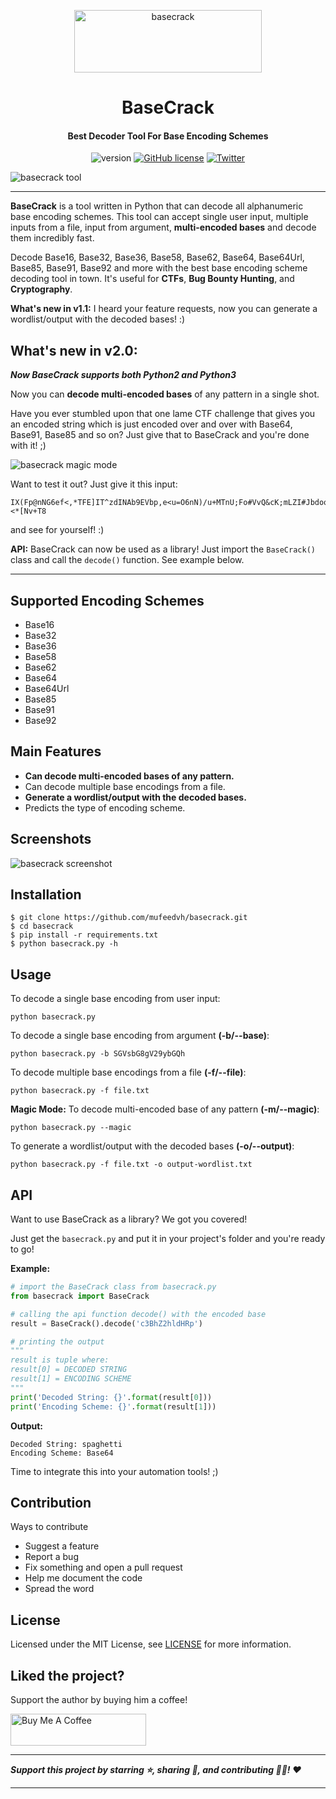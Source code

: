 <p align="center">
	<a href="https://github.com/mufeedvh/basecrack"><img src="https://raw.githubusercontent.com/mufeedvh/basecrack/master/assets/basecrack-logo.png" title="BaseCrack" alt="basecrack" height="100" width="300"></a>
</p>
<h1 align="center">BaseCrack</h1>
<h4 align="center">Best Decoder Tool For Base Encoding Schemes</h4>
<p align="center">
	<img src="https://img.shields.io/badge/version-2.0-blue.svg" title="version" alt="version">
	<a href="https://github.com/mufeedvh/basecrack/blob/master/LICENSE"><img alt="GitHub license" src="https://img.shields.io/github/license/mufeedvh/basecrack.svg"></a>
	<a href="https://twitter.com/intent/tweet?text=Check%20this%20out!%20A%20tool%20to%20decode%20all%20types%20of%20Base%20Encoding%20Schemes.%20Will%20be%20really%20useful%20for%20CTFs%20and%20Cryptography:&url=https%3A%2F%2Fgithub.com%2Fmufeedvh%2Fbasecrack"><img alt="Twitter" src="https://img.shields.io/twitter/url/https/github.com/mufeedvh/basecrack.svg?style=social"></a>
</p>

![basecrack tool](https://raw.githubusercontent.com/mufeedvh/basecrack/master/assets/basecrack-tool.png)

------------

**BaseCrack** is a tool written in Python that can decode all alphanumeric base encoding schemes. This tool can accept single user input, multiple inputs from a file, input from argument, **multi-encoded bases** and decode them incredibly fast.

Decode Base16, Base32, Base36, Base58, Base62, Base64, Base64Url, Base85, Base91, Base92 and more with the best base encoding scheme decoding tool in town. It's useful for **CTFs**, **Bug Bounty Hunting**, and **Cryptography**.

**What's new in v1.1:** I heard your feature requests, now you can generate a wordlist/output with the decoded bases! :)

## What's new in v2.0:

_**Now BaseCrack supports both Python2 and Python3**_

Now you can **decode multi-encoded bases** of any pattern in a single shot.

Have you ever stumbled upon that one lame CTF challenge that gives you an encoded string which is just encoded over and over with Base64, Base91, Base85 and so on? Just give that to BaseCrack and you're done with it! ;)

![basecrack magic mode](https://raw.githubusercontent.com/mufeedvh/basecrack/master/assets/basecrack-magic-mode.png)

Want to test it out? Just give it this input:
```
IX(Fp@nNG6ef<,*TFE]IT^zdINAb9EVbp,e<u=O6nN)/u+MTnU;Fo#VvQ&cK;mLZI#Jbdook<O{W#+gY%ooe#6pTkTa.9YPU8Uc=pl9BhSM9%kISw2k:8..u/6F2BwNndPZ2o#7NHNP3g,HlZu><*[Nv+T8
```
and see for yourself! :)

**API:** BaseCrack can now be used as a library! Just import the `BaseCrack()` class and call the `decode()` function. See example below.

------------

## Supported Encoding Schemes
- Base16
- Base32
- Base36
- Base58
- Base62
- Base64
- Base64Url
- Base85
- Base91
- Base92

## Main Features
- **Can decode multi-encoded bases of any pattern.**
- Can decode multiple base encodings from a file.
- **Generate a wordlist/output with the decoded bases.**
- Predicts the type of encoding scheme.

## Screenshots

![basecrack screenshot](https://raw.githubusercontent.com/mufeedvh/basecrack/master/assets/basecrack-screenshot.png)

## Installation
    $ git clone https://github.com/mufeedvh/basecrack.git
    $ cd basecrack
    $ pip install -r requirements.txt
    $ python basecrack.py -h

## Usage
To decode a single base encoding from user input:

    python basecrack.py

To decode a single base encoding from argument **(-b/--base)**:

    python basecrack.py -b SGVsbG8gV29ybGQh

To decode multiple base encodings from a file **(-f/--file)**:

    python basecrack.py -f file.txt

**Magic Mode:** To decode multi-encoded base of any pattern **(-m/--magic)**:

    python basecrack.py --magic

To generate a wordlist/output with the decoded bases **(-o/--output)**:

    python basecrack.py -f file.txt -o output-wordlist.txt


## API

Want to use BaseCrack as a library? We got you covered!

Just get the `basecrack.py` and put it in your project's folder and you're ready to go!

**Example:**

```python
# import the BaseCrack class from basecrack.py
from basecrack import BaseCrack

# calling the api function decode() with the encoded base
result = BaseCrack().decode('c3BhZ2hldHRp')

# printing the output
"""
result is tuple where:
result[0] = DECODED STRING
result[1] = ENCODING SCHEME
"""
print('Decoded String: {}'.format(result[0]))
print('Encoding Scheme: {}'.format(result[1]))
```

**Output:**

```
Decoded String: spaghetti
Encoding Scheme: Base64
```

Time to integrate this into your automation tools! ;)

## Contribution
Ways to contribute
- Suggest a feature
- Report a bug
- Fix something and open a pull request
- Help me document the code
- Spread the word

## License
Licensed under the MIT License, see <a href="https://github.com/mufeedvh/basecrack/blob/master/LICENSE">LICENSE</a> for more information.

## Liked the project?

Support the author by buying him a coffee!

<a href="https://www.buymeacoffee.com/mufeedvh" target="_blank"><img src="https://cdn.buymeacoffee.com/buttons/default-orange.png" alt="Buy Me A Coffee" height="51px" width="217px"></a>

------------

***Support this project by starring ⭐, sharing 📲, and contributing 👩‍💻! :heart:***

------------
